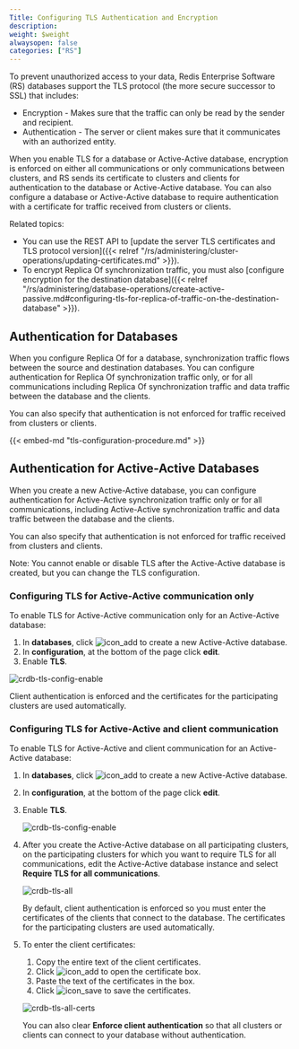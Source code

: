```yaml
---
Title: Configuring TLS Authentication and Encryption
description:
weight: $weight
alwaysopen: false
categories: ["RS"]
---
```

To prevent unauthorized access to your data, Redis Enterprise Software (RS) databases support the TLS protocol
(the more secure successor to SSL) that includes:

- Encryption - Makes sure that the traffic can only be read by the sender and
  recipient.
- Authentication - The server or client makes sure that it communicates with an
  authorized entity.

When you enable TLS for a database or Active-Active database, encryption is enforced on either all
communications or only communications between clusters, and RS sends its certificate
to clusters and clients for authentication to the database or Active-Active database. You can also
configure a database or Active-Active database to require authentication with a certificate for traffic
received from clusters or clients.

Related topics:

- You can use the REST API to [update the server TLS certificates and TLS protocol version]({{< relref "/rs/administering/cluster-operations/updating-certificates.md" >}}).
- To encrypt Replica Of synchronization traffic, you must also [configure encryption for the destination database]({{< relref "/rs/administering/database-operations/create-active-passive.md#configuring-tls-for-replica-of-traffic-on-the-destination-database" >}}).

## Authentication for Databases

When you configure Replica Of for a database, synchronization traffic flows between the
source and destination databases. You can
configure authentication for Replica Of synchronization traffic only, or for all
communications including Replica Of synchronization traffic and data traffic between
the database and the clients.

You can also specify that authentication is not enforced for traffic received from
clusters or clients.

{{< embed-md "tls-configuration-procedure.md"  >}}

## Authentication for Active-Active Databases

When you create a new Active-Active database, you can configure authentication for Active-Active synchronization
traffic only or for all communications, including Active-Active synchronization traffic and
data traffic between the database and the clients.

You can also specify that authentication is not enforced for traffic received from
clusters and clients.

Note: You cannot enable or disable TLS after the Active-Active database is created, but you can change
the TLS configuration.

### Configuring TLS for Active-Active communication only

To enable TLS for Active-Active communication only for an Active-Active database:

1. In **databases**, click ![icon_add](/images/rs/icon_add.png#no-click "Add")
    to create a new Active-Active database.
1. In **configuration**, at the bottom of the page click **edit**.
1. Enable **TLS**.

![crdb-tls-config-enable](/images/rs/crdb-tls-config-enable.png "crdb-tls-config-enable")

Client authentication is enforced and the certificates for the participating clusters
are used automatically.

### Configuring TLS for Active-Active and client communication

To enable TLS for Active-Active and client communication for an Active-Active database:

1. In **databases**, click ![icon_add](/images/rs/icon_add.png#no-click "Add")
    to create a new Active-Active database.
1. In **configuration**, at the bottom of the page click **edit**.
1. Enable **TLS**.

    ![crdb-tls-config-enable](/images/rs/crdb-tls-config-enable.png "crdb-tls-config-enable")

1. After you create the Active-Active database on all participating clusters, on the participating clusters
    for which you want to require TLS for all communications, edit the Active-Active database instance and
    select **Require TLS for all communications**.

    ![crdb-tls-all](/images/rs/crdb-tls-all.png "crdb-tls-all")

    By default, client authentication is enforced so you must enter the certificates
    of the clients that connect to the database. The certificates for the participating
    clusters are used automatically.

1. To enter the client certificates:
    1. Copy the entire text of the client certificates.
    1. Click ![icon_add](/images/rs/icon_add.png#no-click "Add")
    to open the certificate box.
    1. Paste the text of the certificates in the box.
    1. Click ![icon_save](/images/rs/icon_save.png#no-click "Save")
    to save the certificates.

    ![crdb-tls-all-certs](/images/rs/crdb-tls-all-certs.png "crdb-tls-all-certs")

    You can also clear **Enforce client authentication** so that all clusters or clients
    can connect to your database without authentication.
